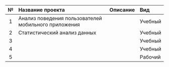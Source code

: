 | № | Название проекта  | Описание | Вид |
|:-:|:---------------|:-------------|:-------------|
| 1 | Анализ поведения пользователей мобильного приложения|         | Учебный |
| 2 | Статистический анализ данных|         | Учебный |
| 3 | |         | Учебный |
| 4 |         |         | Учебный |
| 5 |         |         | Рабочий |
